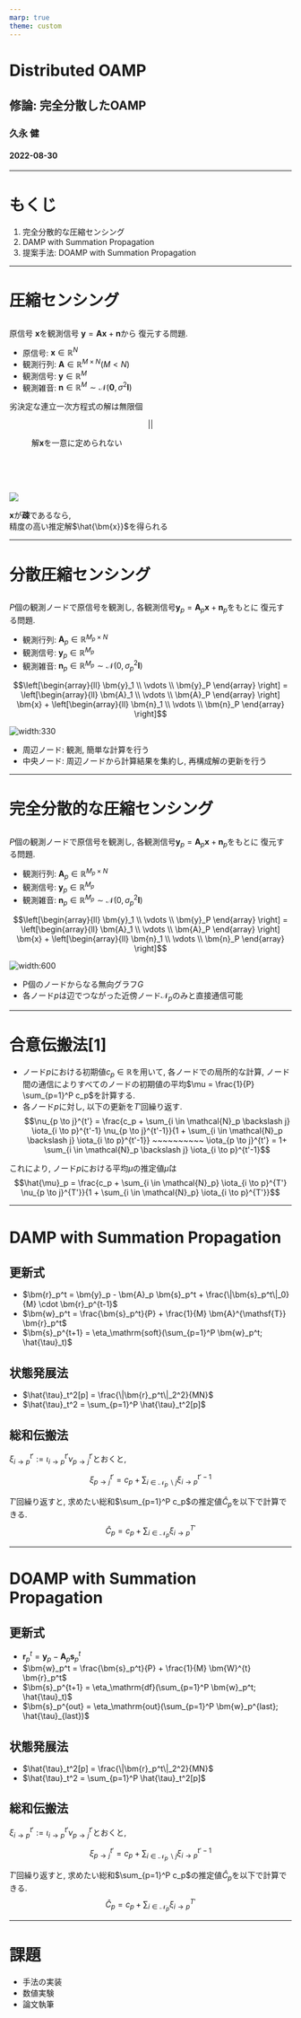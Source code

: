 ```yaml
---
marp: true
theme: custom
---
```

<!--
paginate: true
-->

<!--
_class: title
-->
# Distributed OAMP
## 修論: 完全分散したOAMP

### 久永 健
#### 2022-08-30
<!-- 
[Ctrl] + [Alt] + [Shift] + [i]
で"Insert Date String"を用いて年月日を挿入できる. 
-->

---
# もくじ

1. 完全分散的な圧縮センシング
2. DAMP with Summation Propagation
3. 提案手法: DOAMP with Summation Propagation

---
# 圧縮センシング
<!-- 
_class: split
_header: '完全分散的な圧縮センシング'
-->

<div class=left>

## 

原信号 $\bm{x}$を観測信号 $\bm{y} = \bm{Ax} + \bm{n}$から
復元する問題. 

- 原信号: $\bm{x} \in \mathbb{R}^N$ 
- 観測行列: $\bm{A} \in \mathbb{R}^{M \times N} (M < N)$
- 観測信号: $\bm{y} \in \mathbb{R}^M$
- 観測雑音: $\bm{n} \in \mathbb{R}^M \sim \mathcal{N}(\bm{0}, \sigma^2 \bm{I})$

劣決定な連立一次方程式の解は無限個

$$||$$

$~~~~~~~~~$ 解$\bm{x}$を一意に定められない

</div>
<div class=right>
<br><br><br>

![](../img/y=Ax+n.png)


$\bm{x}$が**疎**であるなら, <br>精度の高い推定解$\hat{\bm{x}}$を得られる
</div>


---
# 分散圧縮センシング
<!--
_class: 'split'
_header: '完全分散的な圧縮センシング'
-->

<div class=left>

## 

$P$個の観測ノードで原信号を観測し, 
各観測信号$\bm{y}_p = \bm{A}_p \bm{x} + \bm{n}_p$をもとに
復元する問題. 

- 観測行列: $\bm{A}_p \in \mathbb{R}^{M_p \times N}$
- 観測信号: $\bm{y}_p \in \mathbb{R}^{M_p}$
- 観測雑音: $\bm{n}_p \in \mathbb{R}^{M_p} \sim \mathcal{N}(0, \sigma_p^2 \bm{I})$
	
$$\left[\begin{array}{ll}
	\bm{y}_1 \\
	\vdots \\
	\bm{y}_P
\end{array} \right] =
\left[\begin{array}{ll}
	\bm{A}_1 \\
	\vdots \\
	\bm{A}_P
\end{array} \right]
\bm{x} + 
\left[\begin{array}{ll}
	\bm{n}_1 \\
	\vdots \\
	\bm{n}_P
\end{array} \right]$$

</div>
<div class=right>

![width:330](../img/distributed_compressed_sensing.png)

- 周辺ノード: 観測, 簡単な計算を行う
- 中央ノード: 周辺ノードから計算結果を集約し, 再構成解の更新を行う
</div>

---
# 完全分散的な圧縮センシング
<!--
_class: 'split'
_header: '完全分散的な圧縮センシング'
_footer: 'R.Hayakawa, A.Nakai, and K.Hayashi, "Distributed approximate message passing with summation propagation, " in Proc. IEEE ICASSP, April. 2018'
-->

<div class=left>

## 

$P$個の観測ノードで原信号を観測し, 
各観測信号$\bm{y}_p = \bm{A}_p \bm{x} + \bm{n}_p$をもとに
復元する問題. 

- 観測行列: $\bm{A}_p \in \mathbb{R}^{M_p \times N}$
- 観測信号: $\bm{y}_p \in \mathbb{R}^{M_p}$
- 観測雑音: $\bm{n}_p \in \mathbb{R}^{M_p} \sim \mathcal{N}(0, \sigma_p^2 \bm{I})$
	
$$\left[\begin{array}{ll}
	\bm{y}_1 \\
	\vdots \\
	\bm{y}_P
\end{array} \right] =
\left[\begin{array}{ll}
	\bm{A}_1 \\
	\vdots \\
	\bm{A}_P
\end{array} \right]
\bm{x} + 
\left[\begin{array}{ll}
	\bm{n}_1 \\
	\vdots \\
	\bm{n}_P
\end{array} \right]$$

</div>
<div class=right>

![width:600](../img/DAMPwithSP.png)

- P個のノードからなる無向グラフ$G$
- 各ノード$p$は辺でつながった近傍ノード$\mathcal{N}_p$のみと直接通信可能
</div>

---
# 合意伝搬法[1]
<!--
_class: 'page'
_header: 'DAMP with Summation Propagation'
_footer: '[1] C. C. Moallemi and B. V. Roy, “Consensus propagation,” IEEE Trans. Inf. Theory, vol. 52, no. 11, pp. 4753–4766, Nov. 2006.'
-->

- ノード$p$における初期値$c_p \in \mathbb{R}$を用いて, 各ノードでの局所的な計算, ノード間の通信によりすべてのノードの初期値の平均$\mu = \frac{1}{P} \sum_{p=1}^P c_p$を計算する. 
- 各ノード$p$に対し, 以下の更新を$T'$回繰り返す. 
$$\nu_{p \to j}^{t'} = \frac{c_p + \sum_{i \in \mathcal{N}_p \backslash j} \iota_{i \to p}^{t'-1} \nu_{p \to j}^{t'-1}}{1 + \sum_{i \in \mathcal{N}_p \backslash j} \iota_{i \to p}^{t'-1}} ~~~~~~~~~~ \iota_{p \to j}^{t'} = 1+ \sum_{i \in \mathcal{N}_p \backslash j} \iota_{i \to p}^{t'-1}$$

これにより, ノード$p$における平均$\mu$の推定値$\hat{\mu}$は
$$\hat{\mu}_p = \frac{c_p + \sum_{i \in \mathcal{N}_p} \iota_{i \to p}^{T'} \nu_{p \to j}^{T'}}{1 + \sum_{i \in \mathcal{N}_p} \iota_{i \to p}^{T'}}$$

---
# DAMP with Summation Propagation
<!--
_class: 'split'
_header: 'DAMP with Summation Propagation'
-->

<div class=left>

## 更新式
- $\bm{r}_p^t = \bm{y}_p - \bm{A}_p \bm{s}_p^t + \frac{\|\bm{s}_p^t\|_0}{M} \cdot \bm{r}_p^{t-1}$
- $\bm{w}_p^t = \frac{\bm{s}_p^t}{P} + \frac{1}{M} \bm{A}^{\mathsf{T}} \bm{r}_p^t$
- $\bm{s}_p^{t+1} = \eta_\mathrm{soft}(\sum_{p=1}^P \bm{w}_p^t; \hat{\tau}_t)$

## 状態発展法
- $\hat{\tau}_t^2[p] = \frac{\|\bm{r}_p^t\|_2^2}{MN}$
- $\hat{\tau}_t^2 = \sum_{p=1}^P \hat{\tau}_t^2[p]$

</div>
<div class=right>

## 総和伝搬法
$\xi_{i \to p}^{t'} := \iota_{i \to p}^{t'} \nu_{p \to j}^{t'}$とおくと, 

$$\xi_{p \to j}^{t'} = c_p + \sum_{i \in \mathcal{N}_p \backslash j} \xi_{i \to p}^{t'-1}$$

$T'$回繰り返すと, 求めたい総和$\sum_{p=1}^P c_p$の推定値$\hat{C}_p$を以下で計算できる. 
$$\hat{C}_p = c_p + \sum_{i \in \mathcal{N}_p} \xi_{i \to p}^{T'}$$

</div>

---
# DOAMP with Summation Propagation
<!--
_class: 'split'
_header: '提案手法: DOAMP with Summation Propagation'
-->

<div class=left>

## 更新式
- $\bm{r}_p^t = \bm{y}_p - \bm{A}_p \bm{s}_p^t$
- $\bm{w}_p^t = \frac{\bm{s}_p^t}{P} + \frac{1}{M} \bm{W}^{t} \bm{r}_p^t$
- $\bm{s}_p^{t+1} = \eta_\mathrm{df}(\sum_{p=1}^P \bm{w}_p^t; \hat{\tau}_t)$
- $\bm{s}_p^{out} = \eta_\mathrm{out}(\sum_{p=1}^P \bm{w}_p^{last}; \hat{\tau}_{last})$

## 状態発展法
- $\hat{\tau}_t^2[p] = \frac{\|\bm{r}_p^t\|_2^2}{MN}$
- $\hat{\tau}_t^2 = \sum_{p=1}^P \hat{\tau}_t^2[p]$

</div>
<div class=right>

## 総和伝搬法
$\xi_{i \to p}^{t'} := \iota_{i \to p}^{t'} \nu_{p \to j}^{t'}$とおくと, 

$$\xi_{p \to j}^{t'} = c_p + \sum_{i \in \mathcal{N}_p \backslash j} \xi_{i \to p}^{t'-1}$$

$T'$回繰り返すと, 求めたい総和$\sum_{p=1}^P c_p$の推定値$\hat{C}_p$を以下で計算できる. 
$$\hat{C}_p = c_p + \sum_{i \in \mathcal{N}_p} \xi_{i \to p}^{T'}$$

</div>

---
# 課題
<!--
_class: page
-->

- 手法の実装
- 数値実験
- 論文執筆